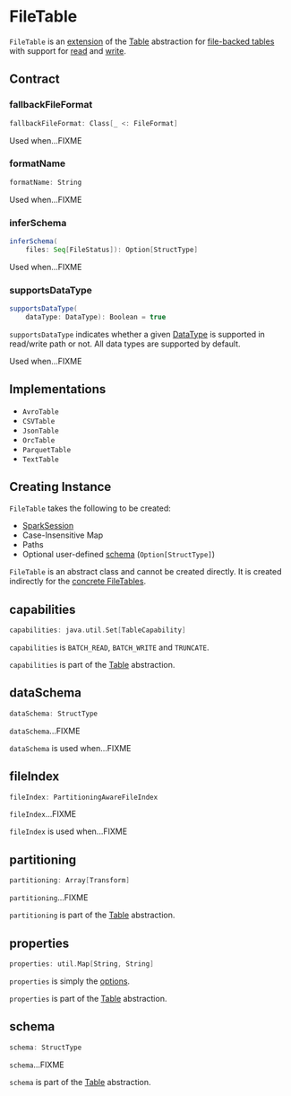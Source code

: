 # FileTable

`FileTable` is an [extension](#contract) of the [Table](Table.md) abstraction for [file-backed tables](#implementations) with support for [read](SupportsRead.md) and [write](SupportsWrite.md).

## Contract

### fallbackFileFormat

```scala
fallbackFileFormat: Class[_ <: FileFormat]
```

Used when...FIXME

### formatName

```scala
formatName: String
```

Used when...FIXME

### inferSchema

```scala
inferSchema(
    files: Seq[FileStatus]): Option[StructType]
```

Used when...FIXME

### supportsDataType

```scala
supportsDataType(
    dataType: DataType): Boolean = true
```

`supportsDataType` indicates whether a given [DataType](../../DataType.md) is supported in read/write path or not.
All data types are supported by default.

Used when...FIXME

## Implementations

* `AvroTable`
* `CSVTable`
* `JsonTable`
* `OrcTable`
* `ParquetTable`
* `TextTable`

## Creating Instance

`FileTable` takes the following to be created:

* <span id="sparkSession"> [SparkSession](../../SparkSession.md)
* <span id="options"> Case-Insensitive Map
* <span id="paths"> Paths
* <span id="userSpecifiedSchema"> Optional user-defined [schema](../../StructType.md) (`Option[StructType]`)

`FileTable` is an abstract class and cannot be created directly. It is created indirectly for the [concrete FileTables](#implementations).

## capabilities

```scala
capabilities: java.util.Set[TableCapability]
```

`capabilities` is `BATCH_READ`, `BATCH_WRITE` and `TRUNCATE`.

`capabilities` is part of the [Table](Table.md#capabilities) abstraction.

## dataSchema

```scala
dataSchema: StructType
```

`dataSchema`...FIXME

`dataSchema` is used when...FIXME

## fileIndex

```scala
fileIndex: PartitioningAwareFileIndex
```

`fileIndex`...FIXME

`fileIndex` is used when...FIXME

## partitioning

```scala
partitioning: Array[Transform]
```

`partitioning`...FIXME

`partitioning` is part of the [Table](Table.md#partitioning) abstraction.

## properties

```scala
properties: util.Map[String, String]
```

`properties` is simply the [options](#options).

`properties` is part of the [Table](Table.md#properties) abstraction.

## schema

```scala
schema: StructType
```

`schema`...FIXME

`schema` is part of the [Table](Table.md#schema) abstraction.
